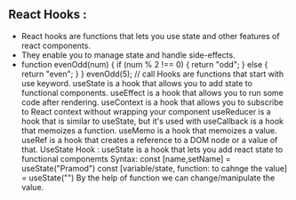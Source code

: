 ## React Hooks :
- React hooks are functions that lets you use state and other features of react components.
- They enable you to manage state and handle side-effects.
- function evenOdd(num) {
  if (num % 2 !== 0) {
    return "odd";
  } else {
    return "even";
  }
}
evenOdd(5); // call
Hooks are functions that start with use keyword.
useState is a hook that allows you to add state to functional components.
useEffect is a hook that allows you to run some code after rendering.
useContext is a hook that allows you to subscribe to React context without wrapping your component
useReducer is a hook that is similar to useState, but it's used with
useCallback is a hook that memoizes a function.
useMemo is a hook that memoizes a value.
useRef is a hook that creates a reference to a DOM node or a value of that.
UseState Hook :
useState is a hook that lets you add react state to functional componemts
Syntax: const [name,setName] = useState("Pramod")
const [variable/state, function: to cahnge the value] = useState("")
By the help of function we can change/manipulate the value.